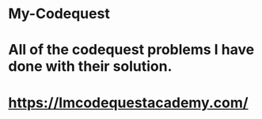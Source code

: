 # My-Codequest
# All of the codequest problems I have done with their solution.
# https://lmcodequestacademy.com/
